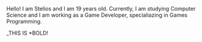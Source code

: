Hello! I am Stelios and I am 19 years old. Currently, I am studying Computer Science and I am working as a Game Developer, specialiazing in Games Programming.

\_THIS IS \*BOLD!
